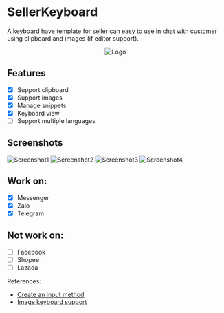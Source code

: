 # SellerKeyboard
A keyboard have template for seller can easy to use in chat with customer using clipboard and images (if editor support).

<p align="center">
  <img src="./images/logo.png" alt="Logo" />
</p>

## Features
- [x] Support clipboard
- [x] Support images
- [x] Manage snippets
- [x] Keyboard view
- [ ] Support multiple languages

## Screenshots
![Screenshot1](images/screenshot_add_snippets.png)
![Screenshot2](images/screenshot_add_snippet_images.png)
![Screenshot3](images/screenshot_manage_snippets.png)
![Screenshot4](images/screenshot_keyboard_view.png)

## Work on:
- [x] Messenger
- [x] Zalo
- [x] Telegram

## Not work on:
- [ ] Facebook
- [ ] Shopee
- [ ] Lazada

References:
- [Create an input method](https://developer.android.com/develop/ui/views/touch-and-input/creating-input-method)
- [Image keyboard support](https://developer.android.com/develop/ui/views/touch-and-input/image-keyboard)